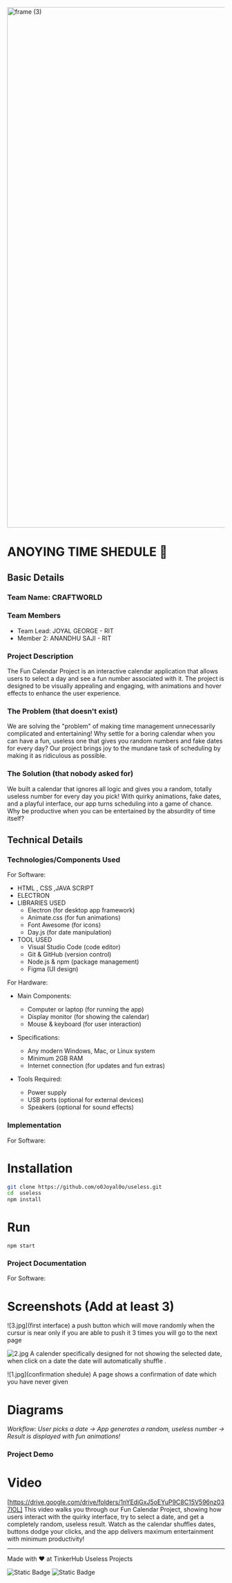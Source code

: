 <img width="3188" height="1202" alt="frame (3)" src="https://github.com/user-attachments/assets/517ad8e9-ad22-457d-9538-a9e62d137cd7" />


#  ANOYING TIME SHEDULE  🎯


## Basic Details
### Team Name: CRAFTWORLD


### Team Members
- Team Lead: JOYAL GEORGE - RIT
- Member 2:  ANANDHU SAJI - RIT


### Project Description
The Fun Calendar Project is an interactive calendar application that allows users to select a day and see a fun number associated with it. The project is designed to be visually appealing and engaging, with animations and hover effects to enhance the user experience.


### The Problem (that doesn't exist)
We are solving the "problem" of making time management unnecessarily complicated and entertaining! Why settle for a boring calendar when you can have a fun, useless one that gives you random numbers and fake dates for every day? Our project brings joy to the mundane task of scheduling by making it as ridiculous as possible.

### The Solution (that nobody asked for)
We built a calendar that ignores all logic and gives you a random, totally useless number for every day you pick! With quirky animations, fake dates, and a playful interface, our app turns scheduling into a game of chance. Why be productive when you can be entertained by the absurdity of time itself?

## Technical Details
### Technologies/Components Used
For Software:
- HTML , CSS ,JAVA SCRIPT
- ELECTRON
- LIBRARIES USED
  - Electron (for desktop app framework)
  - Animate.css (for fun animations)
  - Font Awesome (for icons)
  - Day.js (for date manipulation)
- TOOL USED 
  - Visual Studio Code (code editor)
  - Git & GitHub (version control)
  - Node.js & npm (package management)
  - Figma (UI design)

For Hardware:
- Main Components:
  - Computer or laptop (for running the app)
  - Display monitor (for showing the calendar)
  - Mouse & keyboard (for user interaction)

- Specifications:
  - Any modern Windows, Mac, or Linux system
  - Minimum 2GB RAM
  - Internet connection (for updates and fun extras)

- Tools Required:
  - Power supply
  - USB ports (optional for external devices)
  - Speakers (optional for sound effects)

### Implementation
For Software:
# Installation
```bash
git clone https://github.com/o0Joyal0o/useless.git
cd  useless
npm install
```

# Run
    npm start

### Project Documentation
For Software:

# Screenshots (Add at least 3)
![3.jpg](first interface)
a push button which will move randomly when the cursur is near only if you are able to push it 3 times you will go to the next page

![2.jpg](calender)
A calender specifically designed for not showing the selected date, when click on a date the date will automatically shuffle .

![1.jpg](confirmation shedule)
A page shows a confirmation of date  which you have never given 

# Diagrams
*Workflow: User picks a date → App generates a random, useless number → Result is displayed with fun animations!*

<!--For Hardware:

# Schematic & Circuit
![Circuit](Add your circuit diagram here)
Add caption explaining connections

![Schematic](Add your schematic diagram here)
Add caption explaining the schematic

# Build Photos
![Components](Add photo of your components here)
List out all components shown

![Build](Add photos of build process here)
Explain the build steps

![Final](Add photo of final product here)
Explain the final build--->

### Project Demo
# Video
[https://drive.google.com/drive/folders/1nYEdiGxJ5oEYuP9C8C15V596nz037lOL]
This video walks you through our Fun Calendar Project, showing how users interact with the quirky interface, try to select a date, and get a completely random, useless result. Watch as the calendar shuffles dates, buttons dodge your clicks, and the app delivers maximum entertainment with minimum productivity!

---
Made with ❤ at TinkerHub Useless Projects 

![Static Badge](https://img.shields.io/badge/TinkerHub-24?color=%23000000&link=https%3A%2F%2Fwww.tinkerhub.org%2F)
![Static Badge](https://img.shields.io/badge/UselessProjects--25-25?link=https%3A%2F%2Fwww.tinkerhub.org%2Fevents%2FQ2Q1TQKX6Q%2FUseless%2520Projects)